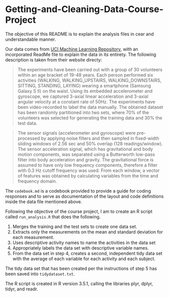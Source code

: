 # Getting-and-Cleaning-Data-Course-Project

The objective of this README is to explain the analysis files in cear and understandable manner.

Our data comes from [UCI Machine Learning Repository](http://archive.ics.uci.edu/ml/datasets/Human+Activity+Recognition+Using+Smartphones), with an incorporated ReadMe file to explain the data in its entirety. The following description is taken from their website directy:
> The experiments have been carried out with a group of 30 volunteers within an age bracket of 19-48 years. Each person performed six activities (WALKING, WALKING_UPSTAIRS, WALKING_DOWNSTAIRS, SITTING, STANDING, LAYING) wearing a smartphone (Samsung Galaxy S II) on the waist. Using its embedded accelerometer and gyroscope, we captured 3-axial linear acceleration and 3-axial angular velocity at a constant rate of 50Hz. The experiments have been video-recorded to label the data manually. The obtained dataset has been randomly partitioned into two sets, where 70% of the volunteers was selected for generating the training data and 30% the test data. 

> The sensor signals (accelerometer and gyroscope) were pre-processed by applying noise filters and then sampled in fixed-width sliding windows of 2.56 sec and 50% overlap (128 readings/window). The sensor acceleration signal, which has gravitational and body motion components, was separated using a Butterworth low-pass filter into body acceleration and gravity. The gravitational force is assumed to have only low frequency components, therefore a filter with 0.3 Hz cutoff frequency was used. From each window, a vector of features was obtained by calculating variables from the time and frequency domain.

The `codebook.md` is a codebook provided to provide a guide for coding responses and to serve as documentation of the layout and code definitions inside the data file mentioned above.

Following the objective of the course project, I am to create an R script called `run_analysis.R` that does the following.

1. Merges the training and the test sets to create one data set.
2. Extracts only the measurements on the mean and standard deviation for each measurement.
2. Uses descriptive activity names to name the activities in the data set
4. Appropriately labels the data set with descriptive variable names.
5. From the data set in step 4, creates a second, independent tidy data set with the average of each variable for each activity and each subject.

The tidy data set that has been created per the instructions of step 5 has been saved into `tidydataset.txt`.

The R script is created in R version 3.5.1, calling the libraries plyr, dplyr, tidyr, and readr.

